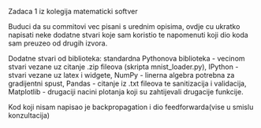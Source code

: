Zadaca 1 iz kolegija matematicki softver

Buduci da su commitovi vec pisani s urednim opisima, ovdje cu ukratko napisati neke 
dodatne stvari koje sam koristio te napomenuti koji dio koda sam preuzeo od drugih izvora.

Dodatne stvari od biblioteka:
	standardna Pythonova biblioteka - vecinom stvari vezane uz citanje .zip fileova (skripta mnist_loader.py), 
	IPython - stvari vezane uz latex i widgete, 
	NumPy - linerna algebra potrebna za gradijentni spust, 
	Pandas - citanje iz .txt fileova te sanitizacija i validacija, 
	Matplotlib - drugaciji nacini plotanja koji su zahtijevali drugacije funkcije. 
	
Kod koji nisam napisao je backpropagation i dio feedforwarda(vise u smislu konzultacija)